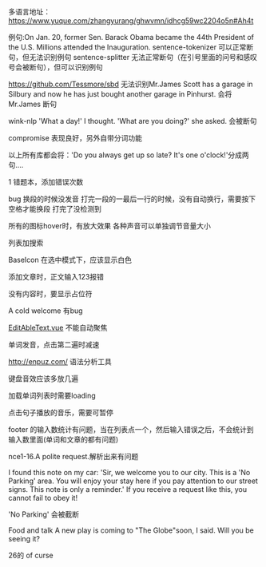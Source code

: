 多语言地址：https://www.yuque.com/zhangyurang/ghwvmn/idhcg59wc2204o5n#Ah4t

例句:On Jan. 20, former Sen. Barack Obama became the 44th President of the U.S. Millions attended the Inauguration.
sentence-tokenizer
    可以正常断句，但无法识别例句
sentence-splitter
    无法正常断句（在引号里面的问号和感叹号会被断句），但可以识别例句

https://github.com/Tessmore/sbd
    无法识别Mr.James Scott has a garage in Silbury and now he has just bought another garage in Pinhurst. 
    会将Mr.James 断句

wink-nlp
    'What a day!' I thought.
    'What are you doing?' she asked.
    会被断句

compromise
    表现良好，另外自带分词功能

以上所有库都会将：'Do you always get up so late? It's one o'clock!'分成两句....


1 错题本，添加错误次数

bug
换段的时候没发音
打完一段的一最后一行的时候，没有自动换行，需要按下空格才能换段
打完了没检测到

所有的图标hover时，有放大效果
各种声音可以单独调节音量大小

列表加搜索

BaseIcon 在选中模式下，应该显示白色

添加文章时，正文输入123报错

没有内容时，要显示占位符

A cold welcome 有bug

[EditAbleText.vue](src%2Fcomponents%2FEditAbleText.vue) 不能自动聚焦

单词发音，点击第二遍时减速

http://enpuz.com/ 语法分析工具

键盘音效应该多放几遍

加载单词列表时需要loading

点击句子播放的音乐，需要可暂停

footer 的输入数统计有问题，当在列表点一个，然后输入错误之后，不会统计到输入数里面(单词和文章的都有问题)

nce1-16.A polite request.解析出来有问题

I found this note on my car: 'Sir, we welcome you to our city. This is a 'No Parking'  area. You will enjoy your stay here if you pay attention to our street signs. This note is only a reminder.' If you receive a request like this, you cannot fail to obey it!

'No Parking'  会被截断


Food and talk
    A new play is coming to "The Globe"soon, I said. Will you be seeing it? 

26的 of curse